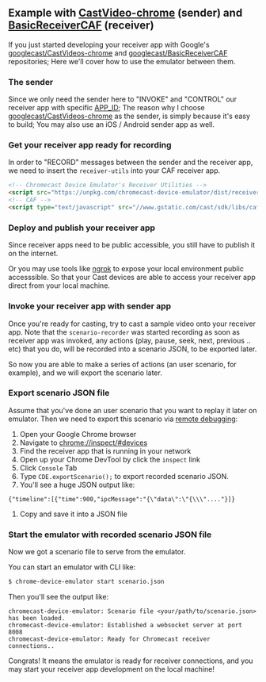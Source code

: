 ## Example with [CastVideo-chrome](https://github.com/googlecast/CastVideos-chrome) (sender) and [BasicReceiverCAF](https://github.com/googlecast/BasicReceiverCAF) (receiver)
If you just started developing your receiver app with Google's [googlecast/CastVideos-chrome](https://github.com/googlecast/CastVideos-chrome) and [googlecast/BasicReceiverCAF](https://github.com/googlecast/BasicReceiverCAF) repositories;
Here we'll cover how to use the emulator between them.

### The sender
Since we only need the sender here to "INVOKE" and "CONTROL" our receiver app with specific [APP_ID](https://developers.google.com/cast/docs/registration);
The reason why I choose [googlecast/CastVideos-chrome](https://github.com/googlecast/CastVideos-chrome) as the sender, is simply because it's easy to build;
You may also use an iOS / Android sender app as well.

### Get your receiver app ready for recording

In order to "RECORD" messages between the sender and the receiver app,
we need to insert the `receiver-utils` into your CAF receiver app.

```html
<!-- Chromecast Device Emulator's Receiver Utilities -->
<script src="https://unpkg.com/chromecast-device-emulator/dist/receiver-utils.min.js"></script>
<!-- CAF -->
<script type="text/javascript" src="//www.gstatic.com/cast/sdk/libs/caf_receiver/v3/cast_receiver_framework.js"></script>
```

### Deploy and publish your receiver app
Since receiver apps need to be public accessible, you still have to publish it on the internet.

Or you may use tools like [ngrok](https://ngrok.com/) to expose your local environment public accesssible.
So that your Cast devices are able to access your receiver app direct from your local machine.

### Invoke your receiver app with sender app
Once you're ready for casting, try to cast a sample video onto your receiver app.
Note that the `scenario-recorder` was started recording as soon as receiver app was invoked, any actions (play, pause, seek, next, previous .. etc) that you do, will be recorded into a scenario JSON, to be exported later.

So now you are able to make a series of actions (an user scenario, for example), and we will export the scenario later.

### Export scenario JSON file
Assume that you've done an user scenario that you want to replay it later on emulator.
Then we need to export this scenario via [remote debugging](https://developers.google.com/cast/docs/debugging):

  1. Open your Google Chrome browser
  1. Navigate to [chrome://inspect/#devices](chrome://inspect/#devices)
  1. Find the receiver app that is running in your network
  1. Open up your Chrome DevTool by click the `inspect` link
  1. Click `Console` Tab
  1. Type `CDE.exportScenario();` to export recorded scenario JSON.
  1. You'll see a huge JSON output like:
```
{"timeline":[{"time":900,"ipcMessage":"{\"data\":\"{\\\"...."}]}
```
  1. Copy and save it into a JSON file

### Start the emulator with recorded scenario JSON file

Now we got a scenario file to serve from the emulator.

You can start an emulator with CLI like:

```bash
$ chrome-device-emulator start scenario.json
```

Then you'll see the output like:

```
chromecast-device-emulator: Scenario file <your/path/to/scenario.json> has been loaded.
chromecast-device-emulator: Established a websocket server at port 8008
chromecast-device-emulator: Ready for Chromecast receiver connections..
```

Congrats!
It means the emulator is ready for receiver connections,
and you may start your receiver app development on the local machine!
